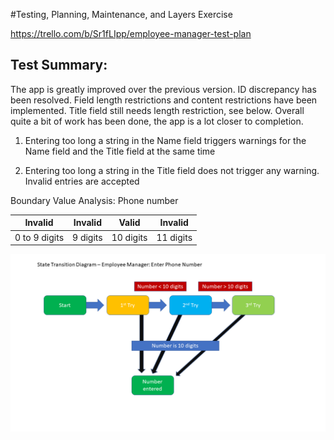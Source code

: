 #Testing, Planning, Maintenance, and Layers Exercise

https://trello.com/b/Sr1fLIpp/employee-manager-test-plan

## Test Summary:

The app is greatly improved over the previous version. ID discrepancy has been resolved. Field length restrictions and content restrictions have been implemented. Title field still needs length restriction, see below. Overall quite a bit of work has been done, the app is a lot closer to completion.

1. Entering too long a string in the Name field triggers warnings for the Name field and the Title field at the same time

2. Entering too long a string in the Title field does not trigger any warning. Invalid entries are accepted

Boundary Value Analysis: Phone number


|Invalid|Invalid|Valid|Invalid|
|---|---|---|---|
|0 to 9 digits |9 digits |10 digits |11 digits|

![State Transition Diagram](https://github.com/atchafalaya/Testing_Planning_Maintenance/blob/main/State_Transition_Diagram.png)


